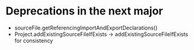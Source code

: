 ﻿# Deprecations in the next major

* sourceFile.getReferencingImportAndExportDeclarations()
* Project.addExistingSourceFileIfExists -> addExistingSourceFileIfExists for consistency
